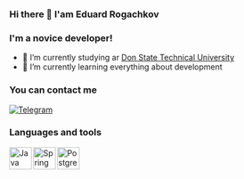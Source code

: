 ### Hi there 👋 I'am Eduard Rogachkov
### I'm a novice developer!
- 🔭 I’m currently studying ar <a href="https://donstu.ru/en/">Don State Technical University</a>
- 🌱 I’m currently learning everything about development
### You can contact me
[![Telegram](https://img.shields.io/badge/-Telegram-000?style=for-the-badge&logo=telegram&logoColor=0003112)](https://t.me/ssskyfall)
### Languages and tools

<img align="left" alt="Java"    width="40px" src="https://cdn.jsdelivr.net/gh/devicons/devicon/icons/java/java-original-wordmark.svg" />
<img align="left" alt="Spring"  width="40px" src="https://cdn.jsdelivr.net/gh/devicons/devicon/icons/spring/spring-original-wordmark.svg" />
<img align="left" alt="PostgreSQL"  width="40px" src="https://cdn.jsdelivr.net/gh/devicons/devicon/icons/postgresql/postgresql-original-wordmark.svg" />

















<!--
**skfl/skfl** is a ✨ _special_ ✨ repository because its `README.md` (this file) appears on your GitHub profile.

Here are some ideas to get you started:


- 🔭 I’m currently working on ...
- 🌱 I’m currently learning ...
- 👯 I’m looking to collaborate on ...
- 🤔 I’m looking for help with ...
- 💬 Ask me about ...
- 📫 How to reach me: ...
- 😄 Pronouns: ...
- ⚡ Fun fact: ...
-->
